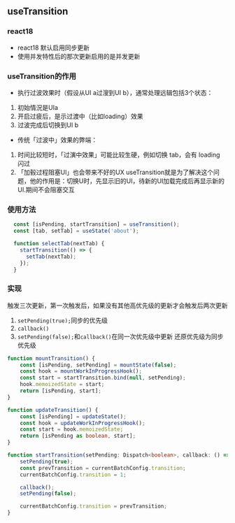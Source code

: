 ## useTransition

### react18
- react18 默认启用同步更新
- 使用并发特性后的那次更新启用的是并发更新

### useTransition的作用
- 执行过波效果时（假设从UI a过溲到UI b），通常处理远辑包括3个状态：

1. 初始情況是UIa
2. 开启过疲后，是示过渡中（比如loading）效果
3. 过波完成后切换到UI b

- 传统「过波中」效果的弊端：

1. 时间比较短时，「过演中效果」可能比较生硬，例如切换 tab，会有 loading 闪过
2. 「加毂过程阻塞Ul」也会带来不好的UX
useTransition就是为了解决这个问题，他的作用是：切换U时，先显示旧的UI，待新的UI加载完成后再显示新的UI.期间不会阻塞交互

### 使用方法

```ts
  const [isPending, startTransition] = useTransition();
  const [tab, setTab] = useState('about');

  function selectTab(nextTab) {
    startTransition(() => {
      setTab(nextTab);
    });
  }
```

### 实现
触发三次更新，第一次触发后，如果没有其他高优先级的更新才会触发后两次更新
1. `setPending(true);`同步的优先级
2. `callback()`
3. `setPending(false);`和`callback()`在同一次优先级中更新 还原优先级为同步优先级
```ts {.line-numbers} {
function mountTransition() {
	const [isPending, setPending] = mountState(false);
	const hook = mountWorkInProgressHook();
	const start = startTransition.bind(null, setPending);
	hook.memoizedState = start;
	return [isPending, start];
}

function updateTransition() {
	const [isPending] = updateState();
	const hook = updateWorkInProgressHook();
	const start = hook.memoizedState;
	return [isPending as boolean, start];
}

function startTransition(setPending: Dispatch<boolean>, callback: () => void) {
	setPending(true);
	const prevTransition = currentBatchConfig.transition;
	currentBatchConfig.transition = 1;

	callback();
	setPending(false);

	currentBatchConfig.transition = prevTransition;
}
```
